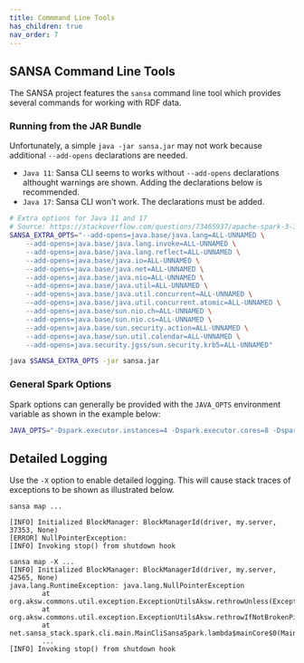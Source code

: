 ```yaml
---
title: Commmand Line Tools
has_children: true
nav_order: 7
---
```


## SANSA Command Line Tools

The SANSA project features the `sansa` command line tool which provides several commands for working with RDF data.


### Running from the JAR Bundle

Unfortunately, a simple `java -jar sansa.jar` may not work because additional `--add-opens` declarations are needed.

* `Java 11`: Sansa CLI seems to works without `--add-opens` declarations althought warnings are shown. Adding the declarations below is recommended.
* `Java 17`: Sansa CLI won't work. The declarations must be added.

```bash
# Extra options for Java 11 and 17
# Source: https://stackoverflow.com/questions/73465937/apache-spark-3-3-0-breaks-on-java-17-with-cannot-access-class-sun-nio-ch-direct
SANSA_EXTRA_OPTS="--add-opens=java.base/java.lang=ALL-UNNAMED \
    --add-opens=java.base/java.lang.invoke=ALL-UNNAMED \
    --add-opens=java.base/java.lang.reflect=ALL-UNNAMED \
    --add-opens=java.base/java.io=ALL-UNNAMED \
    --add-opens=java.base/java.net=ALL-UNNAMED \
    --add-opens=java.base/java.nio=ALL-UNNAMED \
    --add-opens=java.base/java.util=ALL-UNNAMED \
    --add-opens=java.base/java.util.concurrent=ALL-UNNAMED \
    --add-opens=java.base/java.util.concurrent.atomic=ALL-UNNAMED \
    --add-opens=java.base/sun.nio.ch=ALL-UNNAMED \
    --add-opens=java.base/sun.nio.cs=ALL-UNNAMED \
    --add-opens=java.base/sun.security.action=ALL-UNNAMED \
    --add-opens=java.base/sun.util.calendar=ALL-UNNAMED \
    --add-opens=java.security.jgss/sun.security.krb5=ALL-UNNAMED"

java $SANSA_EXTRA_OPTS -jar sansa.jar
```

### General Spark Options

Spark options can generally be provided with the `JAVA_OPTS` environment variable as shown in the example below:

```bash
JAVA_OPTS="-Dspark.executor.instances=4 -Dspark.executor.cores=8 -Dspark.hadoop.mapreduce.input.fileinputformat.split.maxsize=16000000 -Dspark.master=local[32]" sansa tarql query.tarql data.csv
```



## Detailed Logging

Use the `-X` option to enable detailed logging. This will cause stack traces of exceptions to be shown as illustrated below.

```
sansa map ...

[INFO] Initialized BlockManager: BlockManagerId(driver, my.server, 37353, None)
[ERROR] NullPointerException: 
[INFO] Invoking stop() from shutdown hook
```

```
sansa map -X ...
[INFO] Initialized BlockManager: BlockManagerId(driver, my.server, 42565, None)
java.lang.RuntimeException: java.lang.NullPointerException
        at org.aksw.commons.util.exception.ExceptionUtilsAksw.rethrowUnless(ExceptionUtilsAksw.java:40)
        at org.aksw.commons.util.exception.ExceptionUtilsAksw.rethrowIfNotBrokenPipe(ExceptionUtilsAksw.java:81)
        at net.sansa_stack.spark.cli.main.MainCliSansaSpark.lambda$mainCore$0(MainCliSansaSpark.java:29)
        ...
[INFO] Invoking stop() from shutdown hook
```

